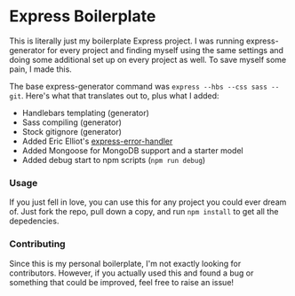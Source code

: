 # Express Boilerplate

This is literally just my boilerplate Express project. I was running express-generator for every project and finding myself using the same settings and doing some additional set up on every project as well. To save myself some pain, I made this.

The base express-generator command was `express --hbs --css sass --git`. Here's what that translates out to, plus what I added:
- Handlebars templating (generator)
- Sass compiling (generator)
- Stock gitignore (generator)
- Added Eric Elliot's [express-error-handler](https://www.npmjs.com/package/express-error-handler)
- Added Mongoose for MongoDB support and a starter model
- Added debug start to npm scripts (`npm run debug`)

### Usage

If you just fell in love, you can use this for any project you could ever dream of. Just fork the repo, pull down a copy, and run `npm install` to get all the depedencies.

### Contributing

Since this is my personal boilerplate, I'm not exactly looking for contributors. However, if you actually used this and found a bug or something that could be improved, feel free to raise an issue!